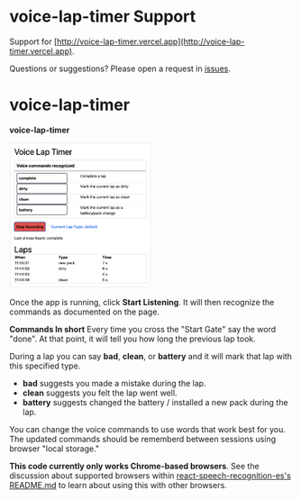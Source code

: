 # voice-lap-timer Support
Support for [http://voice-lap-timer.vercel.app](http://voice-lap-timer.vercel.app).

Questions or suggestions? Please open a request in [issues](https://github.com/kdorff/voice-lap-timer-support/issues).


# voice-lap-timer

**voice-lap-timer** 

<img src="screenshot.png" alt="voice-lap-timer" width="50%">

Once the app is running, click **Start Listening**. It will then recognize the commands as documented on the page.

**Commands In short**
Every time you cross the "Start Gate" say the word "done". At that point, it will tell you how long the previous lap took.

During a lap you can say **bad**, **clean**, or **battery** and it will mark that lap with this specified type.

- **bad** suggests you made a mistake during the lap.
- **clean** suggests you felt the lap went well.
- **battery** suggests changed the battery / installed a new pack during the lap.

You can change the voice commands to use words that work best for you. The updated commands should be rememberd between sessions using browser "local storage."

**This code currently only works Chrome-based browsers**. See the discussion about supported browsers within [react-speech-recognition-es's README.md](https://github.com/tianjianchn/react-speech-recognition) to learn about using this with other browsers.
